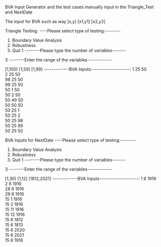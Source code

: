 

BVA Input Generator and the test cases manually input in the Triangle_Test and NextDate 

The input for BVA such as way 
[x,y)
[x1,y1]
[x2,y2]


Triangle Testing: 
----Please select type of testing:--------
1. Boundary Value Analysis
2. Robustness
3. Quit
1
--------Please type the number of variables-------

3
--------Enter the range of the variables-------------

[1,100)
[1,50]
[1,99]
-------------BVA Inputs--------------------:
1 	25 	50 	
2 	25 	50 	
98 	25 	50 	
99 	25 	50 	
50	1 	50 	
50	2 	50 	
50	49 	50 	
50	50 	50 	
50	25	1 	
50	25	2 	
50	25	98 	
50	25	99 	
50 	25 	50

BVA Inputs for NextDate
----Please select type of testing:--------
1. Boundary Value Analysis
2. Robustness
3. Quit
   1
   --------Please type the number of variables-------

3
--------Enter the range of the variables-------------

[1,30)
[1,12]
[1812,2021]
-------------BVA Inputs--------------------:
1 	6 	1916 	
2 	6 	1916 	
28 	6 	1916 	
29 	6 	1916 	
15	1 	1916 	
15	2 	1916 	
15	11 	1916 	
15	12 	1916 	
15	6	1812 	
15	6	1813 	
15	6	2020 	
15	6	2021 	
15 	6 	1916 